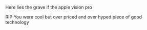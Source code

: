Here lies the grave if the apple vision pro 

RIP You were cool but over priced and over hyped piece of good technology 
